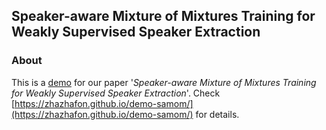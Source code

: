 
## Speaker-aware Mixture of Mixtures Training for Weakly Supervised Speaker Extraction

### About
This is a [demo](https://zhazhafon.github.io/demo-samom/) for our paper '_Speaker-aware Mixture of Mixtures Training for Weakly Supervised Speaker Extraction_'. Check [https://zhazhafon.github.io/demo-samom/](https://zhazhafon.github.io/demo-samom/) for details.